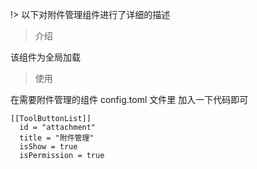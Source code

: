 !> 以下对附件管理组件进行了详细的描述
> 介绍

该组件为全局加载

> 使用

在需要附件管理的组件 config.toml 文件里 加入一下代码即可
```
[[ToolButtonList]]
  id = "attachment"
  title = "附件管理"
  isShow = true
  isPermission = true
```
